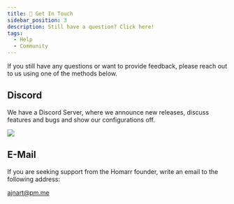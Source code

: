 ```yaml
---
title: 📧 Get In Touch
sidebar_position: 3
description: Still have a question? Click here!
tags:
  - Help
  - Community
---
```



If you still have any questions or want to provide feedback, please reach out to us using one of the methods below.

## Discord

We have a Discord Server, where we announce new releases, discuss features and bugs and show our configurations off.

[_![](https://discordapp.com/api/guilds/972958686051962910/widget.webp?style=banner2)_](https://discord.gg/aCsmEV5RgA)

## E-Mail

If you are seeking support from the Homarr founder, write an email to the following address:

[ajnart@pm.me](mailto:ajnart@pm.me)
